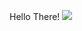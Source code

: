 <p>
  Hello There!
  <img src="https://thumbs.gfycat.com/IgnorantSilverIsabellineshrike.webp"/>
</p>
